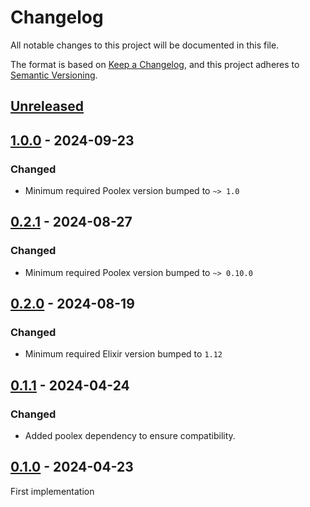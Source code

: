 # Changelog

All notable changes to this project will be documented in this file.

The format is based on [Keep a Changelog](https://keepachangelog.com/en/1.0.0/),
and this project adheres to [Semantic Versioning](https://semver.org/spec/v2.0.0.html).

## [Unreleased]

## [1.0.0] - 2024-09-23

### Changed

- Minimum required Poolex version bumped to `~> 1.0`

## [0.2.1] - 2024-08-27

### Changed

- Minimum required Poolex version bumped to `~> 0.10.0`

## [0.2.0] - 2024-08-19

### Changed

- Minimum required Elixir version bumped to `1.12`

## [0.1.1] - 2024-04-24

### Changed

- Added poolex dependency to ensure compatibility.

## [0.1.0] - 2024-04-23

First implementation

[unreleased]: https://github.com/general-CbIC/poolex_prom_ex/compare/v1.0.0...HEAD
[1.0.0]: https://github.com/general-CbIC/poolex_prom_ex/compare/v0.2.1...v1.0.0
[0.2.1]: https://github.com/general-CbIC/poolex_prom_ex/compare/v0.2.0...v0.2.1
[0.2.0]: https://github.com/general-CbIC/poolex_prom_ex/compare/v0.1.1...v0.2.0
[0.1.1]: https://github.com/general-CbIC/poolex_prom_ex/compare/v0.1.0...v0.1.1
[0.1.0]: https://github.com/general-CbIC/poolex_prom_ex/releases/tag/v0.1.0
